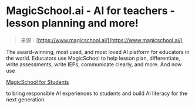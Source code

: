 <!--yml
category: 未分类
date: 2024-05-27 14:37:25
-->

# MagicSchool.ai - AI for teachers - lesson planning and more!

> 来源：[https://www.magicschool.ai/](https://www.magicschool.ai/)

The award-winning, most used, and most loved AI platform for educators in the world. Educators use MagicSchool to help lesson plan, differentiate, write assessments, write IEPs, communicate clearly, and more. And now use

[MagicSchool for Students](https://www.youtube.com/watch?v=60u_FZu52W8)

to bring responsible AI experiences to students and build AI literacy for the next generation.